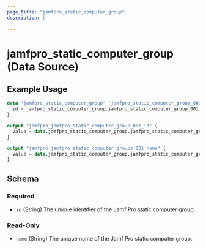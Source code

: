 ```yaml
---
page_title: "jamfpro_static_computer_group"
description: |-
  
---
```


# jamfpro_static_computer_group (Data Source)


## Example Usage
```terraform
data "jamfpro_static_computer_group" "jamfpro_static_computer_group_001_data" {
  id = jamfpro_static_computer_group.jamfpro_static_computer_group_001.id
}

output "jamfpro_jamfpro_static_computer_group_001_id" {
  value = data.jamfpro_static_computer_group.jamfpro_static_computer_group_001_data.id
}

output "jamfpro_jamfpro_static_computer_groups_001_name" {
  value = data.jamfpro_static_computer_group.jamfpro_static_computer_group_001_data.name
}
```

<!-- schema generated by tfplugindocs -->
## Schema

### Required

- `id` (String) The unique identifier of the Jamf Pro static computer group.

### Read-Only

- `name` (String) The unique name of the Jamf Pro static computer group.